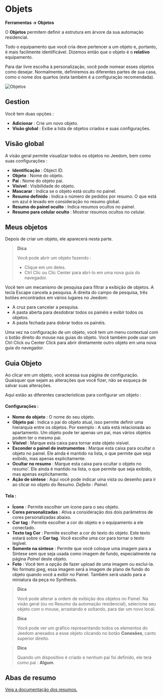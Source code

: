 # Objets
**Ferramentas → Objetos**

O **Objetos** permitem definir a estrutura em árvore da sua automação residencial.

Todo o equipamento que você cria deve pertencer a um objeto e, portanto, é mais facilmente identificável. Dizemos então que o objeto é o **relativo** equipamento.

Para dar livre escolha à personalização, você pode nomear esses objetos como desejar. Normalmente, definiremos as diferentes partes de sua casa, como o nome dos quartos (esta também é a configuração recomendada).

![Objetos](./images/object_intro.gif)

## Gestion

Você tem duas opções :
- **Adicionar** : Crie um novo objeto.
- **Visão global** : Exibe a lista de objetos criados e suas configurações.

## Visão global

A visão geral permite visualizar todos os objetos no Jeedom, bem como suas configurações :

- **Identificação** : Object ID.
- **Objeto** : Nome do objeto.
- **Pai** : Nome do objeto pai.
- **Visível** : Visibilidade do objeto.
- **Mascarar** : Indica se o objeto está oculto no painel.
- **Resumo definido** : Indica o número de pedidos por resumo. O que está em azul é levado em consideração no resumo global.
- **Resumo do painel oculto** : Indica resumos ocultos no painel.
- **Resumo para celular oculto** : Mostrar resumos ocultos no celular.

## Meus objetos

Depois de criar um objeto, ele aparecerá nesta parte.

> **Dica**
>
> Você pode abrir um objeto fazendo :
> - Clique em um deles.
> - Ctrl Clic ou Clic Center para abri-lo em uma nova guia do navegador.

Você tem um mecanismo de pesquisa para filtrar a exibição de objetos. A tecla Escape cancela a pesquisa.
À direita do campo de pesquisa, três botões encontrados em vários lugares no Jeedom:

- A cruz para cancelar a pesquisa.
- A pasta aberta para desdobrar todos os painéis e exibir todos os objetos.
- A pasta fechada para dobrar todos os painéis.

Uma vez na configuração de um objeto, você tem um menu contextual com o botão direito do mouse nas guias do objeto. Você também pode usar um Ctrl Click ou Center Click para abrir diretamente outro objeto em uma nova guia do navegador.

## Guia Objeto

Ao clicar em um objeto, você acessa sua página de configuração. Quaisquer que sejam as alterações que você fizer, não se esqueça de salvar suas alterações.

Aqui estão as diferentes características para configurar um objeto :

#### Configurações :

- **Nome do objeto** : O nome do seu objeto.
- **Objeto pai** : Indica o pai do objeto atual, isso permite definir uma hierarquia entre os objetos. Por exemplo : A sala está relacionada ao apartamento. Um objeto pode ter apenas um pai, mas vários objetos podem ter o mesmo pai.
- **Visível** : Marque esta caixa para tornar este objeto visível.
- **Esconder o painel de instrumentos** : Marque esta caixa para ocultar o objeto no painel. Ele ainda é mantido na lista, o que permite que seja exibido, mas apenas explicitamente.
- **Ocultar no resumo** : Marque esta caixa para ocultar o objeto no resumo'. Ele ainda é mantido na lista, o que permite que seja exibido, mas apenas explicitamente.
- **Ação de síntese** : Aqui você pode indicar uma vista ou desenho para ir ao clicar no objeto do Resumo. *Defeito : Painel*.

#### Tela :

- **Ícone** : Permite escolher um ícone para o seu objeto.
- **Cores personalizadas** : Ativa a consideração dos dois parâmetros de cores personalizadas abaixo.
- **Cor tag** : Permite escolher a cor do objeto e o equipamento a ele conectado.
- **Texto tag Cor** : Permite escolher a cor do texto do objeto. Este texto estará sobre o **Cor tag**. Você escolhe uma cor para tornar o texto legível.
- **Somente na síntese** : Permite que você coloque uma imagem para a Síntese sem que seja usada como imagem de fundo, especialmente na página *Painel* deste objeto.
- **Foto** : Você tem a opção de fazer upload de uma imagem ou excluí-la. No formato jpeg, essa imagem será a imagem de plano de fundo do objeto quando você a exibir no Painel. Também será usado para a miniatura da peça no Synthesis.

> **Dica**
>
> Você pode alterar a ordem de exibição dos objetos no Painel. Na visão geral (ou no Resumo da automação residencial), selecione seu objeto com o mouse, arrastando e soltando, para dar um novo local.

> **Dica**
>
> Você pode ver um gráfico representando todos os elementos do Jeedom anexados a esse objeto clicando no botão **Conexões**, canto superior direito.

> **Dica**
>
> Quando um dispositivo é criado e nenhum pai foi definido, ele terá como pai : **Algum**.

## Abas de resumo

[Veja a documentação dos resumos.](/pt_PT/concept/summary)


